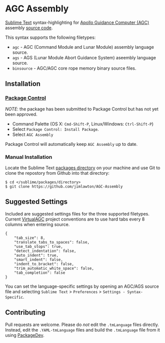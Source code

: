 # AGC Assembly
[Sublime Text](http://www.sublimetext.com) syntax-highlighting for 
[Apollo Guidance Computer (AGC)][1] assembly [source code][2].

This syntax supports the following filetypes:
 - `agc` - AGC (Command Module and Lunar Module) assembly language source.
 - `ags` - AGS (Lunar Module Abort Guidance System) aseembly language source.
 - `binsource` - AGC/AGC core rope memory binary source files.


## Installation

### [Package Control][3]

*NOTE*: the package has been submitted to Package Control but has not yet been
approved.

 - Command Palette (OS X: `Cmd-Shift-P`, Linux/Windows: `Ctrl-Shift-P`)
 - Select `Package Control: Install Package`.
 - Select `AGC Assembly`

Package Control will automatically keep `AGC Assembly` up to date.


### Manual Installation

Locate the Sublime Text [packages directory][4] on your machine and use Git to
clone the repostory from Github into that directory:
```
$ cd </sublime/packages/directory>
$ git clone https://github.com/jimlawton/AGC-Assembly
```

## Suggested Settings

Included are suggested settings files for the three supported filetypes. 
Current [VirtualAGC][1] project conventions are to use hard tabs every 8
columns when entering source.

```
{
    "tab_size": 8,
    "translate_tabs_to_spaces": false,
    "use_tab_stops": true,
    "detect_indentation": false,
    "auto_indent": true,
    "smart_indent": false,
    "indent_to_bracket": false,
    "trim_automatic_white_space": false,
    "tab_completion": false
}
```

You can set the language-specific settings by opening an AGC/AGS source file
and selecting `Sublime Text` > `Preferences` > `Settings - Syntax-Specific`.


## Contributing

Pull requests are welcome. Please do *not* edit the `.tmLanguage` files
directly. Instead, edit the `.YAML-tmLanguage` files and build the
`.tmLanguage` file from it using [PackageDev](https://github.com/SublimeText/PackageDev).


[1]:http://www.ibiblio.org/apollo/
[2]:https://github.com/rburkey2005/virtualagc
[3]:https://packagecontrol.io/
[4]:http://docs.sublimetext.info/en/latest/basic_concepts.html#the-packages-directory
